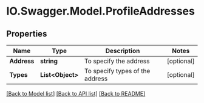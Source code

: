 # IO.Swagger.Model.ProfileAddresses
## Properties

Name | Type | Description | Notes
------------ | ------------- | ------------- | -------------
**Address** | **string** | To specify the address | [optional] 
**Types** | **List&lt;Object&gt;** | To specify types of the address | [optional] 

[[Back to Model list]](../README.md#documentation-for-models) [[Back to API list]](../README.md#documentation-for-api-endpoints) [[Back to README]](../README.md)

